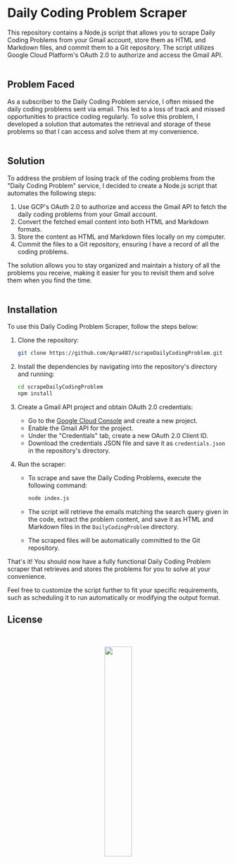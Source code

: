 # Daily Coding Problem Scraper

This repository contains a Node.js script that allows you to scrape Daily Coding Problems from your Gmail account, store them as HTML and Markdown files, and commit them to a Git repository. The script utilizes Google Cloud Platform's OAuth 2.0 to authorize and access the Gmail API.
<br></br>

## Problem Faced

As a subscriber to the Daily Coding Problem service, I often missed the daily coding problems sent via email. This led to a loss of track and missed opportunities to practice coding regularly. To solve this problem, I developed a solution that automates the retrieval and storage of these problems so that I can access and solve them at my convenience.
<br></br>

## Solution

To address the problem of losing track of the coding problems from the "Daily Coding Problem" service, I decided to create a Node.js script that automates the following steps:

1.  Use GCP's OAuth 2.0 to authorize and access the Gmail API to fetch the daily coding problems from your Gmail account.
2.  Convert the fetched email content into both HTML and Markdown formats.
3.  Store the content as HTML and Markdown files locally on my computer.
4.  Commit the files to a Git repository, ensuring I have a record of all the coding problems.

The solution allows you to stay organized and maintain a history of all the problems you receive, making it easier for you to revisit them and solve them when you find the time.
<br></br>

## Installation

To use this Daily Coding Problem Scraper, follow the steps below:

1. Clone the repository:

   ```bash
   git clone https://github.com/Apra487/scrapeDailyCodingProblem.git
   ```

2. Install the dependencies by navigating into the repository's directory and running:

   ```bash
   cd scrapeDailyCodingProblem
   npm install
   ```

3. Create a Gmail API project and obtain OAuth 2.0 credentials:

   - Go to the [Google Cloud Console](https://console.cloud.google.com/) and create a new project.
   - Enable the Gmail API for the project.
   - Under the "Credentials" tab, create a new OAuth 2.0 Client ID.
   - Download the credentials JSON file and save it as `credentials.json` in the repository's directory.

4. Run the scraper:

   - To scrape and save the Daily Coding Problems, execute the following command:

     ```bash
     node index.js
     ```

   - The script will retrieve the emails matching the search query given in the code, extract the problem content, and save it as HTML and Markdown files in the `DailyCodingProblem` directory.
   - The scraped files will be automatically committed to the Git repository.

That's it! You should now have a fully functional Daily Coding Problem scraper that retrieves and stores the problems for you to solve at your convenience.

Feel free to customize the script further to fit your specific requirements, such as scheduling it to run automatically or modifying the output format.

## License

<div align="center">  
<br>

<img width=35% src="https://media0.giphy.com/media/3ornjXbo3cjqh2BIyY/200.gif"></p>

<br>
</div>
